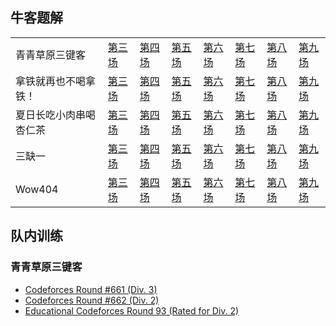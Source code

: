 ## 牛客题解
|||||||||
|----|----|----|----|----|---|---|---|
|青青草原三键客|[第三场](https://github.com/LyuLumos/CUC_ACM_2020-Summary-during-Summer-Training/blob/%E9%9D%92%E9%9D%92%E8%8D%89%E5%8E%9F%E4%B8%89%E9%94%AE%E5%AE%A2/%E7%AC%AC%E4%B8%89%E5%9C%BA.md) | [第四场](https://github.com/LyuLumos/CUC_ACM_2020-Summary-during-Summer-Training/blob/%E9%9D%92%E9%9D%92%E8%8D%89%E5%8E%9F%E4%B8%89%E9%94%AE%E5%AE%A2/%E7%AC%AC%E5%9B%9B%E5%9C%BA.md) | [第五场](https://github.com/LyuLumos/CUC_ACM_2020-Summary-during-Summer-Training/blob/%E9%9D%92%E9%9D%92%E8%8D%89%E5%8E%9F%E4%B8%89%E9%94%AE%E5%AE%A2/%E7%AC%AC%E4%BA%94%E5%9C%BA.md) | [第六场](https://github.com/LyuLumos/CUC_ACM_2020-Summary-during-Summer-Training/blob/%E9%9D%92%E9%9D%92%E8%8D%89%E5%8E%9F%E4%B8%89%E9%94%AE%E5%AE%A2/%E7%AC%AC%E5%85%AD%E5%9C%BA.md) | [第七场](https://github.com/LyuLumos/CUC_ACM_2020-Summary-during-Summer-Training/blob/%E9%9D%92%E9%9D%92%E8%8D%89%E5%8E%9F%E4%B8%89%E9%94%AE%E5%AE%A2/%E7%AC%AC%E4%B8%83%E5%9C%BA.md) | [第八场](https://github.com/LyuLumos/CUC_ACM_2020-Summary-during-Summer-Training/blob/%E9%9D%92%E9%9D%92%E8%8D%89%E5%8E%9F%E4%B8%89%E9%94%AE%E5%AE%A2/%E7%AC%AC%E5%85%AB%E5%9C%BA.md) | [第九场](https://github.com/LyuLumos/CUC_ACM_2020-Summary-during-Summer-Training/blob/%E9%9D%92%E9%9D%92%E8%8D%89%E5%8E%9F%E4%B8%89%E9%94%AE%E5%AE%A2/%E7%AC%AC%E4%B9%9D%E5%9C%BA.md) | [第十场](https://github.com/LyuLumos/CUC_ACM_2020-Summary-during-Summer-Training/blob/%E9%9D%92%E9%9D%92%E8%8D%89%E5%8E%9F%E4%B8%89%E9%94%AE%E5%AE%A2/%E7%AC%AC%E5%8D%81%E5%9C%BA.md)
|拿铁就再也不喝拿铁！| [第三场](https://github.com/LyuLumos/CUC_ACM_2020-Summary-during-Summer-Training/blob/%E6%8B%BF%E9%93%81%E5%B0%B1%E5%86%8D%E4%B9%9F%E4%B8%8D%E5%96%9D%E6%8B%BF%E9%93%81%EF%BC%81/%E7%AC%AC%E4%B8%89%E5%9C%BA.md) | [第四场](https://github.com/LyuLumos/CUC_ACM_2020-Summary-during-Summer-Training/blob/%E6%8B%BF%E9%93%81%E5%B0%B1%E5%86%8D%E4%B9%9F%E4%B8%8D%E5%96%9D%E6%8B%BF%E9%93%81%EF%BC%81/%E7%AC%AC%E5%9B%9B%E5%9C%BA.md) | [第五场](https://github.com/LyuLumos/CUC_ACM_2020-Summary-during-Summer-Training/blob/%E6%8B%BF%E9%93%81%E5%B0%B1%E5%86%8D%E4%B9%9F%E4%B8%8D%E5%96%9D%E6%8B%BF%E9%93%81%EF%BC%81/%E7%AC%AC%E4%BA%94%E5%9C%BA.md) | [第六场](https://github.com/LyuLumos/CUC_ACM_2020-Summary-during-Summer-Training/blob/%E6%8B%BF%E9%93%81%E5%B0%B1%E5%86%8D%E4%B9%9F%E4%B8%8D%E5%96%9D%E6%8B%BF%E9%93%81%EF%BC%81/%E7%AC%AC%E5%85%AD%E5%9C%BA.md) | [第七场](https://github.com/LyuLumos/CUC_ACM_2020-Summary-during-Summer-Training/blob/%E6%8B%BF%E9%93%81%E5%B0%B1%E5%86%8D%E4%B9%9F%E4%B8%8D%E5%96%9D%E6%8B%BF%E9%93%81%EF%BC%81/%E7%AC%AC%E4%B8%83%E5%9C%BA.md) | [第八场](https://github.com/LyuLumos/CUC_ACM_2020-Summary-during-Summer-Training/blob/%E6%8B%BF%E9%93%81%E5%B0%B1%E5%86%8D%E4%B9%9F%E4%B8%8D%E5%96%9D%E6%8B%BF%E9%93%81%EF%BC%81/%E7%AC%AC%E5%85%AB%E5%9C%BA.md) | [第九场](https://github.com/LyuLumos/CUC_ACM_2020-Summary-during-Summer-Training/blob/%E6%8B%BF%E9%93%81%E5%B0%B1%E5%86%8D%E4%B9%9F%E4%B8%8D%E5%96%9D%E6%8B%BF%E9%93%81%EF%BC%81/%E7%AC%AC%E4%B9%9D%E5%9C%BA.md)
|夏日长吃小肉串喝杏仁茶|[第三场](https://github.com/LyuLumos/CUC_ACM_2020-Summary-during-Summer-Training/blob/%E5%A4%8F%E6%97%A5%E9%95%BF%E5%90%83%E5%B0%8F%E8%82%89%E4%B8%B2%E5%96%9D%E6%9D%8F%E4%BB%81%E8%8C%B6/%E7%AC%AC%E4%B8%89%E5%9C%BA.md) | [第四场](https://github.com/LyuLumos/CUC_ACM_2020-Summary-during-Summer-Training/blob/%E5%A4%8F%E6%97%A5%E9%95%BF%E5%90%83%E5%B0%8F%E8%82%89%E4%B8%B2%E5%96%9D%E6%9D%8F%E4%BB%81%E8%8C%B6/%E7%AC%AC%E5%9B%9B%E5%9C%BA.md) |[第五场](https://github.com/LyuLumos/CUC_ACM_2020-Summary-during-Summer-Training/blob/%E5%A4%8F%E6%97%A5%E9%95%BF%E5%90%83%E5%B0%8F%E8%82%89%E4%B8%B2%E5%96%9D%E6%9D%8F%E4%BB%81%E8%8C%B6/%E7%AC%AC%E4%BA%94%E5%9C%BA.md) | [第六场](https://github.com/LyuLumos/CUC_ACM_2020-Summary-during-Summer-Training/blob/%E5%A4%8F%E6%97%A5%E9%95%BF%E5%90%83%E5%B0%8F%E8%82%89%E4%B8%B2%E5%96%9D%E6%9D%8F%E4%BB%81%E8%8C%B6/%E7%AC%AC%E5%85%AD%E5%9C%BA.md) | [第七场](https://github.com/LyuLumos/CUC_ACM_2020-Summary-during-Summer-Training/blob/%E5%A4%8F%E6%97%A5%E9%95%BF%E5%90%83%E5%B0%8F%E8%82%89%E4%B8%B2%E5%96%9D%E6%9D%8F%E4%BB%81%E8%8C%B6/%E7%AC%AC%E4%B8%83%E5%9C%BA.md) | [第八场](https://github.com/LyuLumos/CUC_ACM_2020-Summary-during-Summer-Training/blob/%E5%A4%8F%E6%97%A5%E9%95%BF%E5%90%83%E5%B0%8F%E8%82%89%E4%B8%B2%E5%96%9D%E6%9D%8F%E4%BB%81%E8%8C%B6/%E7%AC%AC%E5%85%AB%E5%9C%BA.md) | [第九场](https://github.com/LyuLumos/CUC_ACM_2020-Summary-during-Summer-Training/blob/%E5%A4%8F%E6%97%A5%E9%95%BF%E5%90%83%E5%B0%8F%E8%82%89%E4%B8%B2%E5%96%9D%E6%9D%8F%E4%BB%81%E8%8C%B6/%E7%AC%AC%E4%B9%9D%E5%9C%BA.md)
|三缺一|[第三场](https://github.com/LyuLumos/CUC_ACM_2020-Summary-during-Summer-Training/blob/%E4%B8%89%E7%BC%BA%E4%B8%80/%E7%AC%AC%E4%B8%89%E5%9C%BA/2020%E7%89%9B%E5%AE%A2%E6%9A%91%E5%81%87%E5%A4%9A%E6%A0%A1%E8%AE%AD%E7%BB%83%E7%AC%AC%E4%B8%89%E5%9C%BA%E6%80%BB%E7%BB%93.md) | [第四场](https://github.com/LyuLumos/CUC_ACM_2020-Summary-during-Summer-Training/blob/%E4%B8%89%E7%BC%BA%E4%B8%80/%E7%AC%AC%E5%9B%9B%E5%9C%BA/2020%E7%89%9B%E5%AE%A2%E6%9A%91%E5%81%87%E5%A4%9A%E6%A0%A1%E8%AE%AD%E7%BB%83%E7%AC%AC%E5%9B%9B%E5%9C%BA%E6%80%BB%E7%BB%93.md) |[第五场](https://github.com/LyuLumos/CUC_ACM_2020-Summary-during-Summer-Training/blob/%E4%B8%89%E7%BC%BA%E4%B8%80/%E7%AC%AC%E4%BA%94%E5%9C%BA/2020%E6%9A%91%E5%81%87%E7%89%9B%E5%AE%A2%E5%A4%9A%E6%A0%A1%E8%AE%AD%E7%BB%83%E8%B5%9B%E7%AC%AC%E4%BA%94%E5%9C%BA.md) | [第六场](https://github.com/LyuLumos/CUC_ACM_2020-Summary-during-Summer-Training/blob/%E4%B8%89%E7%BC%BA%E4%B8%80/%E7%AC%AC%E5%85%AD%E5%9C%BA.md) | [第七场](https://github.com/LyuLumos/CUC_ACM_2020-Summary-during-Summer-Training/blob/%E4%B8%89%E7%BC%BA%E4%B8%80/%E7%AC%AC%E4%B8%83%E5%9C%BA.md) | [第八场](https://github.com/LyuLumos/CUC_ACM_2020-Summary-during-Summer-Training/blob/%E4%B8%89%E7%BC%BA%E4%B8%80/%E7%AC%AC%E5%85%AB%E5%9C%BA.md) | [第九场](https://github.com/LyuLumos/CUC_ACM_2020-Summary-during-Summer-Training/blob/%E4%B8%89%E7%BC%BA%E4%B8%80/%E7%AC%AC%E4%B9%9D%E5%9C%BA.md)
|Wow404|[第三场](https://github.com/LyuLumos/CUC_ACM_2020-Summary-during-Summer-Training/blob/Wow404/%E7%AC%AC%E4%B8%89%E5%9C%BA.md) | [第四场](https://github.com/LyuLumos/CUC_ACM_2020-Summary-during-Summer-Training/blob/Wow404/%E7%AC%AC%E5%9B%9B%E5%9C%BA.md) |[第五场](https://github.com/LyuLumos/CUC_ACM_2020-Summary-during-Summer-Training/blob/Wow404/%E7%AC%AC%E4%BA%94%E5%9C%BA.md) | [第六场](https://github.com/LyuLumos/CUC_ACM_2020-Summary-during-Summer-Training/blob/Wow404/%E7%AC%AC%E5%85%AD%E5%9C%BA.md) | [第七场](https://github.com/LyuLumos/CUC_ACM_2020-Summary-during-Summer-Training/blob/Wow404/%E7%AC%AC%E4%B8%83%E5%9C%BA.md) | [第八场](https://github.com/LyuLumos/CUC_ACM_2020-Summary-during-Summer-Training/blob/Wow404/%E7%AC%AC%E5%85%AB%E5%9C%BA.md) | [第九场](https://github.com/LyuLumos/CUC_ACM_2020-Summary-during-Summer-Training/blob/Wow404/%E7%AC%AC%E4%B9%9D%E5%9C%BA.md)

## 队内训练
### 青青草原三键客
- [Codeforces Round #661 (Div. 3)](https://github.com/LyuLumos/CUC_ACM_2020-Summary-during-Summer-Training/blob/%E9%9D%92%E9%9D%92%E8%8D%89%E5%8E%9F%E4%B8%89%E9%94%AE%E5%AE%A2/cf661-div3.md)
- [Codeforces Round #662 (Div. 2)](https://github.com/LyuLumos/CUC_ACM_2020-Summary-during-Summer-Training/blob/%E9%9D%92%E9%9D%92%E8%8D%89%E5%8E%9F%E4%B8%89%E9%94%AE%E5%AE%A2/cf662-div2.md)
- [Educational Codeforces Round 93 (Rated for Div. 2)](https://blog.csdn.net/weixin_43019377/article/details/108017062?utm_source=app)